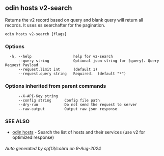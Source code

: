 ## odin hosts v2-search

Returns the v2 record based on query and blank query will return all records. It uses es searchafter for the pagination.

```
odin hosts v2-search [flags]
```

### Options

```
  -h, --help                   help for v2-search
      --query string           Optional json string for [query]. Query Request Payload
      --request.limit int      (default 1)
      --request.query string   Required.  (default "*")
```

### Options inherited from parent commands

```
      --X-API-Key string   
      --config string      Config file path
      --dry-run            Do not send the request to server
      --raw-output         Output raw json response
```

### SEE ALSO

* [odin hosts](odin_hosts.md)	 - Search the list of hosts and their services (use v2 for optimized response)

###### Auto generated by spf13/cobra on 9-Aug-2024

